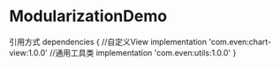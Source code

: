 # ModularizationDemo

引用方式
dependencies {
    //自定义View
    implementation 'com.even:chart-view:1.0.0'
    //通用工具类
    implementation 'com.even:utils:1.0.0'
}


